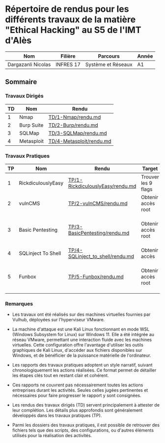 # Répertoire de rendus pour les différents travaux de la matière "Ethical Hacking" au S5 de l'IMT d'Alès

| Nom      | Filière       | Parcours              | Année |
|----------|---------------|-----------------------|-------|
| Dargazanli Nicolas | INFRES 17 | Système et Réseaux | A1 |


## Sommaire
### Travaux Dirigés
| TD | Nom | Rendu |
|----|-----|-------|
| 1  | Nmap | [TD/1-Nmap/rendu.md](TD/1-Nmap/rendu.md) |
| 2  | Burp Suite | [TD/2-Burp/rendu.md](TD/2-Burp/rendu.md) |
| 3  | SQLMap | [TD/3-SQLMap/rendu.md](TD/3-SQLMap/rendu.md) |
| 4  | Metasploit | [TD/4-Metasploit/rendu.md](TD/4-Metasploit/rendu.md) |

### Travaux Pratiques
| TP | Nom | Rendu | Target | Tags |
|----|-----|-------| ---- | ---- |
| 1  | RickdiculouslyEasy | [TP/1-RickdiculouslyEasy/rendu.md](TP/1-RickdiculouslyEasy/rendu.md) | Trouver les 9 flags | NA |
| 2  | vulnCMS | [TP/2-vulnCMS/rendu.md](TP/2-vulnCMS/rendu.md) | Obtenir accès root | Reconnaissance, exploit, privilege escalation |
| 3  | Basic Pentesting | [TP/3-BasicPentesting/rendu.md](TP/3-BasicPentesting/rendu.md) | Obtenir accès root | Reconnaissance, brute force, exploit, web, privilege escalation |
| 4  | SQLinject To Shell | [TP/4-SQLinject_to_shell/rendu.md](TP/4-SQLinject_to_shell/rendu.md) | Obtenir accès | Reconnaissance, SQLi, exploit |
| 5  | Funbox | [TP/5-Funbox/rendu.md](TP/5-Funbox/rendu.md) | Obtenir accès root | Reconnaissance, brute force, exploit, web, privilege escalation |


### Remarques

- Les travaux ont été réalisés sur des machines virtuelles fournies par Vulhub, déployées sur l'hyperviseur VMware.  

- La machine d'attaque est une Kali Linux fonctionnant en mode WSL (Windows Subsystem for Linux) sur Windows 11. Elle a été intégrée au réseau VMware, permettant une interaction fluide avec les machines virtuelles. Cette configuration offre l'avantage d'utiliser les outils graphiques de Kali Linux, d'accéder aux fichiers disponibles sur Windows, et de bénéficier de la puissance matérielle de l'ordinateur.  

- Les rapports des travaux pratiques adoptent un style narratif, suivant chronologiquement les actions réalisées. Ce format permet de détailler les étapes clés tout en restant clair et cohérent.  

- Ces rapports ne couvrent pas nécessairement toutes les actions entreprises durant les activités. Seules celles jugées pertinentes et nécessaires pour faire progresser le rapport y sont consignées. 

- Les rendus des travaux dirigés (TD) servent principalement à attester de leur complétion. Les détails plus approfondis sont généralement développés dans les travaux pratiques (TP).  

- Parmi les dossiers des travaux pratiques, il est possible de retrouver des fichiers tels que des scripts, des configurations, ou d'autres éléments utilisés pour la réalisation des activités.  